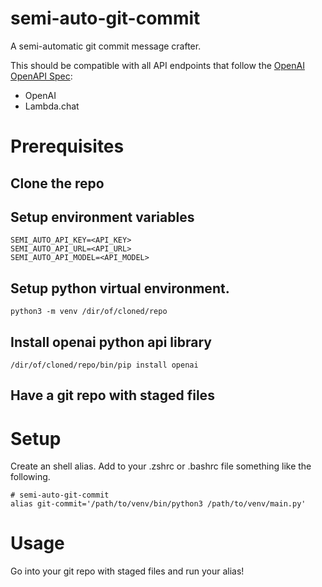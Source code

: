 # semi-auto-git-commit
A semi-automatic git commit message crafter.

This should be compatible with all API endpoints that follow the [OpenAI OpenAPI Spec](https://github.com/openai/openai-openapi):
* OpenAI
* Lambda.chat

# Prerequisites

## Clone the repo

## Setup environment variables
```
SEMI_AUTO_API_KEY=<API_KEY>
SEMI_AUTO_API_URL=<API_URL>
SEMI_AUTO_API_MODEL=<API_MODEL>
```

## Setup python virtual environment.
`python3 -m venv /dir/of/cloned/repo`

## Install openai python api library
`/dir/of/cloned/repo/bin/pip install openai`

## Have a git repo with staged files

# Setup
Create an shell alias.
Add to your .zshrc or .bashrc file something like the following.
```
# semi-auto-git-commit
alias git-commit='/path/to/venv/bin/python3 /path/to/venv/main.py'
```

# Usage
Go into your git repo with staged files and run your alias!
